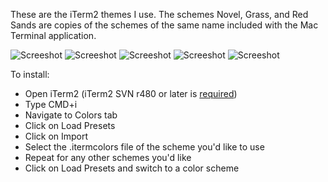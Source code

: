 These are the iTerm2 themes I use. The schemes Novel, Grass, and Red Sands are copies of the schemes of the same name included with the Mac Terminal application.

![Screeshot](http://www.badodev.com/images/iterm/Dark%20Pastel.png)
![Screeshot](http://www.badodev.com/images/iterm/Desert.png)
![Screeshot](http://www.badodev.com/images/iterm/Grass.png)
![Screeshot](http://www.badodev.com/images/iterm/Novel.png)
![Screeshot](http://www.badodev.com/images/iterm/Red%20Sands)


To install:<br>
- Open iTerm2 (iTerm2 SVN r480 or later is <a href="http://code.google.com/p/iterm2/source/detail?r=480">required</a>)<br>
- Type CMD+i<br>
- Navigate to Colors tab<br>
- Click on Load Presets<br>
- Click on Import<br>
- Select the .itermcolors file of the scheme you'd like to use<br>
- Repeat for any other schemes you'd like<br>
- Click on Load Presets and switch to a color scheme<br>
